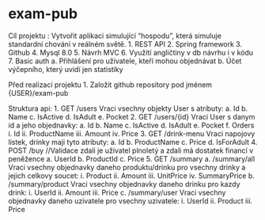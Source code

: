 # exam-pub
Cíl projektu : Vytvořit aplikaci simulující “hospodu”, která simuluje standardní chování v
reálném světě.
      1. REST API
      2. Spring framework
      3. Github
      4. Mysql 8.0
      5. Návrh MVC
      6. Využití angličtiny v db návrhu i v kódu
      7. Basic auth
      a. Přihlášení pro uživatele, kteří mohou objednávat
      b. Účet výčepního, který uvidí jen statistiky
      
Před realizací projektu
      1. Založit github repository pod jménem {USER}/exam-pub
      
Struktura api:
      1. GET /users
      Vraci vsechny objekty User s atributy:
            a. Id
            b. Name
            c. IsActive
            d. IsAdult
            e. Pocket
      2. GET /users/{id}
      Vraci User s danym id a jeho objednavky:
            a. Id
            b. Name
            c. IsActive
            d. IsAdult
            e. Pocket
            f. Orders
                  i. Id
                  ii. ProductName
                  iii. Amount
                  iv. Price
      3. GET /drink-menu
      Vraci napojovy listek, drinky maji tyto atributy:
            a. Id
            b. ProductName
            c. Price
            d. IsForAdult
      4. POST /buy //Validace zdali je uživatel plnoletý a zdali má dostatek financí v
      peněžence
            a. UserId
            b. ProductId
            c. Price
      5. GET /summary
            a. /summary/all
            Vraci vsechny objednavky daneho produktu/drinku pro vsechny drinky a jejich
            celkovy soucet:
                  i. Product
                  ii. Amount
                  iii. UnitPrice
                  iv. SummaryPrice
            b. /summary/product
            Vraci vsechny objednavky daneho drinku pro kazdy drink:
                  i. UserId
                  ii. Amount
                  iii. Price
            c. /summary/user
            Vraci vsechny objednavky daneho uzivatele pro vsechny uzivatele:
                  i. UserId
                  ii. Product
                  iii. Price
